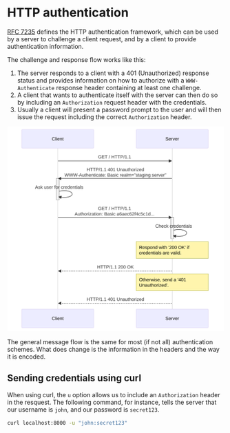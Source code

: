 # HTTP authentication

[RFC 7235][] defines the HTTP authentication framework, which can be
used by a server to challenge a client request, and by a client to
provide authentication information.

[RFC 7235]: https://datatracker.ietf.org/doc/html/rfc7235

The challenge and response flow works like this:

1.  The server responds to a client with a 401 (Unauthorized) response
    status and provides information on how to authorize with a
    `WWW-Authenticate` response header containing at least one
    challenge.
2.  A client that wants to authenticate itself with the server can then
    do so by including an `Authorization` request header with the
    credentials.
3.  Usually a client will present a password prompt to the user and will
    then issue the request including the correct `Authorization` header.

![Basic authentication diagram](basic-auth.svg)

The general message flow is the same for most (if not all)
authentication schemes. What does change is the information in the
headers and the way it is encoded.

## Sending credentials using curl

When using curl, the `u` option allows us to include an `Authorization`
header in the resquest. The following command, for instance, tells the
server that our username is `john`, and our password is `secret123`.

```sh
curl localhost:8000 -u "john:secret123"
```
